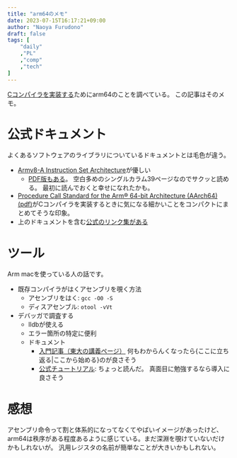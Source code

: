 ```yaml
---
title: "arm64のメモ"
date: 2023-07-15T16:17:21+09:00
author: "Naoya Furudono"
draft: false
tags: [
    "daily"
    ,"PL"
    ,"comp"
    ,"tech"
]
---
```


[Cコンパイラを実装する](https://github.com/naoyafurudono/comp)ためにarm64のことを調べている。
この記事はそのメモ。

# 公式ドキュメント

よくあるソフトウェアのライブラリについているドキュメントとは毛色が違う。

- [Armv8-A Instruction Set Architecture](https://developer.arm.com/documentation/den0024/a/An-Introduction-to-the-ARMv8-Instruction-Sets)が優しい
  - [PDF版もある](https://developer.arm.com/-/media/Arm%20Developer%20Community/PDF/Learn%20the%20Architecture/Armv8-A%20Instruction%20Set%20Architecture.pdf?revision=ebf53406-04fd-4c67-a485-1b329febfb3e)。
    空白多めのシングルカラム39ページなのでサクッと読める。
    最初に読んでおくと幸せになれたかも。
- [Procedure Call Standard for the Arm® 64-bit Architecture (AArch64) (pdf)](https://github.com/ARM-software/abi-aa/releases/download/2023Q1/aapcs64.pdf)がCコンパイラを実装するときに気になる細かいことをコンパクトにまとめてそうな印象。
- 上のドキュメントを含む[公式のリンク集がある](https://github.com/ARM-software/abi-aa/releases)

# ツール

Arm macを使っている人の話です。

- 既存コンパイラがはくアセンブリを覗く方法
  - アセンブリをはく: `gcc -O0 -S`
  - ディスアセンブル: `otool -vVt`
- デバッガで調査する
  - lldbが使える
  - エラー箇所の特定に便利
  - ドキュメント
    - [入門記事（東大の講義ページ）](http://www.den.t.u-tokyo.ac.jp/ad_prog/debug/)
      何もわからんくなったら{ここに立ち返る|ここから始める}のが良さそう
    - [公式チュートリアル](https://lldb.llvm.org/use/tutorial.html): ちょっと読んだ。
      真面目に勉強するなら導入に良さそう

# 感想

アセンブリ命令って割と体系的になってなくてやばいイメージがあったけど、
arm64は秩序がある程度あるように感じている。まだ深淵を覗けていないだけかもしれないが。
汎用レジスタの名前が簡単なことが大きいかもしれない。


